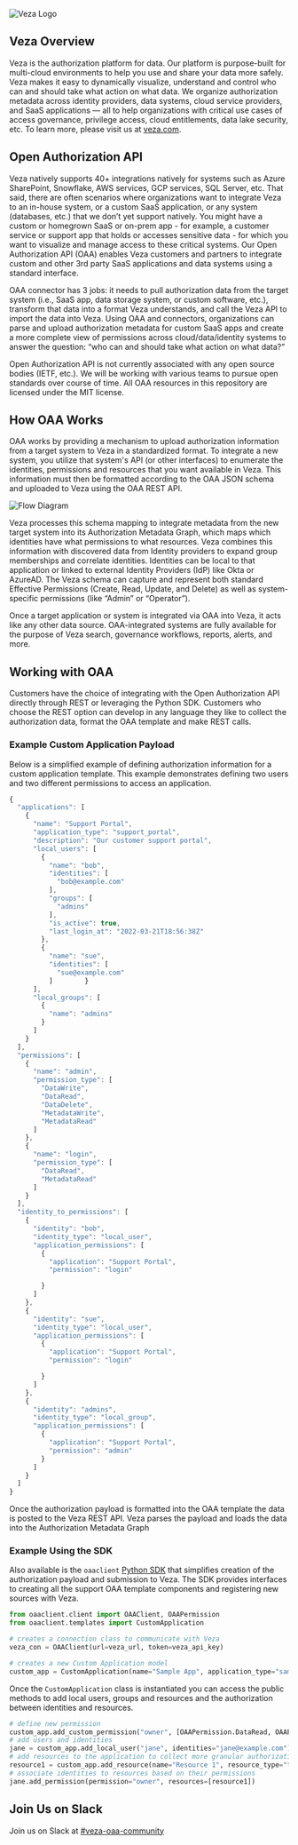 ![Veza Logo](images/Veza_Lockup_Amethyst.png)
## Veza Overview
Veza is the authorization platform for data. Our platform is purpose-built for multi-cloud environments to help you use and share your data more safely. Veza makes it easy to dynamically visualize, understand and control who can and should take what action on what data. We organize authorization metadata across identity providers, data systems, cloud service providers, and SaaS applications — all to help organizations with critical use cases of access governance, privilege access, cloud entitlements, data lake security, etc. To learn more, please visit us at [veza.com](https://www.veza.com).

## Open Authorization API

Veza natively supports 40+ integrations natively for systems such as Azure SharePoint, Snowflake, AWS services, GCP services, SQL Server, etc. That said, there are often scenarios where organizations want to integrate Veza to an in-house system, or a custom SaaS application, or any system (databases, etc.) that we don’t yet support natively. You might have a custom or homegrown SaaS or on-prem app - for example, a customer service or support app that holds or accesses sensitive data - for which you want to visualize and manage access to these critical systems. Our Open Authorization API (OAA) enables Veza customers and partners to integrate custom and other 3rd party SaaS applications and data systems using a standard interface.

OAA connector has 3 jobs: it needs to pull authorization data from the target system (i.e., SaaS app, data storage system, or custom software, etc.), transform that data into a format Veza understands, and call the Veza API to import the data into Veza. Using OAA and connectors, organizations can parse and upload authorization metadata for custom SaaS apps and create a more complete view of permissions across cloud/data/identity systems to answer the question: “who can and should take what action on what data?”

Open Authorization API is not currently associated with any open source bodies (IETF, etc.). We will be working with various teams to pursue open standards over course of time. All OAA resources in this repository are licensed under the MIT license.

## How OAA Works
OAA works by providing a mechanism to upload authorization information from a target system to Veza in a standardized
format. To integrate a new system, you utilize that system's API (or other interfaces) to enumerate the identities,
permissions and resources that you want available in Veza. This information must then be formatted according to the OAA
JSON schema and uploaded to Veza using the OAA REST API.

![Flow Diagram](images/flow.png)

Veza processes this schema mapping to integrate metadata from the new target system into its Authorization Metadata
Graph, which maps which identities have what permissions to what resources. Veza combines this information with
discovered data from Identity providers to expand group memberships and correlate identities. Identities can be local to
that application or linked to external Identity Providers (IdP) like Okta or AzureAD. The Veza schema can capture and
represent both standard Effective Permissions (Create, Read, Update, and Delete) as well as system-specific permissions
(like “Admin” or “Operator”).

Once a target application or system is integrated via OAA into Veza, it acts like any other data source. OAA-integrated
systems are fully available for the purpose of Veza search, governance workflows, reports, alerts, and more.

## Working with OAA
Customers have the choice of integrating with the Open Authorization API directly through REST or leveraging the Python
SDK. Customers who choose the REST option can develop in any language they like to collect the authorization data,
format the OAA template and make REST calls.

### Example Custom Application Payload

Below is a simplified example of defining authorization information for a custom application template. This example
demonstrates defining two users and two different permissions to access an application.

```javascript
{
  "applications": [
    {
      "name": "Support Portal",
      "application_type": "support_portal",
      "description": "Our customer support portal",
      "local_users": [
        {
          "name": "bob",
          "identities": [
            "bob@example.com"
          ],
          "groups": [
            "admins"
          ],
          "is_active": true,
          "last_login_at": "2022-03-21T18:56:38Z"
        },
        {
          "name": "sue",
          "identities": [
            "sue@example.com"
          ]        }
      ],
      "local_groups": [
        {
          "name": "admins"
        }
      ]
    }
  ],
  "permissions": [
    {
      "name": "admin",
      "permission_type": [
        "DataWrite",
        "DataRead",
        "DataDelete",
        "MetadataWrite",
        "MetadataRead"
      ]
    },
    {
      "name": "login",
      "permission_type": [
        "DataRead",
        "MetadataRead"
      ]
    }
  ],
  "identity_to_permissions": [
    {
      "identity": "bob",
      "identity_type": "local_user",
      "application_permissions": [
        {
          "application": "Support Portal",
          "permission": "login"

        }
      ]
    },
    {
      "identity": "sue",
      "identity_type": "local_user",
      "application_permissions": [
        {
          "application": "Support Portal",
          "permission": "login"

        }
      ]
    },
    {
      "identity": "admins",
      "identity_type": "local_group",
      "application_permissions": [
        {
          "application": "Support Portal",
          "permission": "admin"
        }
      ]
    }
  ]
}
```

Once the authorization payload is formatted into the OAA template the data is posted to the Veza REST API. Veza parses
the payload and loads the data into the Authorization Metadata Graph

### Example Using the SDK

Also available is the `oaaclient` [Python SDK](https://github.com/Veza/oaaclient-py) that simplifies creation of the
authorization payload and submission to Veza. The SDK provides interfaces to creating all the support OAA template
components and registering new sources with Veza.

```python
from oaaclient.client import OAAClient, OAAPermission
from oaaclient.templates import CustomApplication

# creates a connection class to communicate with Veza
veza_con = OAAClient(url=veza_url, token=veza_api_key)

# creates a new Custom Application model
custom_app = CustomApplication(name="Sample App", application_type="sample")
```

Once the `CustomApplication` class is instantiated you can access the public methods to add local users, groups and
resources and the authorization between identities and resources.

```python
# define new permission
custom_app.add_custom_permission("owner", [OAAPermission.DataRead, OAAPermission.DataWrite])
# add users and identities
jane = custom_app.add_local_user("jane", identities="jane@example.com")
# add resources to the application to collect more granular authorization information
resource1 = custom_app.add_resource(name="Resource 1", resource_type="thing")
# associate identities to resources based on their permissions
jane.add_permission(permission="owner", resources=[resource1])
```

## Join Us on Slack
Join us on Slack at [#veza-oaa-community](https://join.slack.com/t/veza-world/shared_invite/zt-17d9quyiq-20JMp0ikZ0pVNz_e5W5j7Q)
